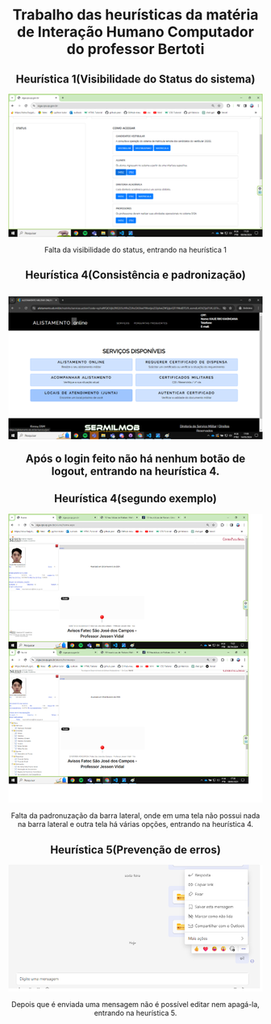 

<h1 align="center"> Trabalho das heurísticas da matéria de Interação Humano Computador do professor Bertoti</h1>

<h2 align="center">Heurística 1(Visibilidade do Status do sistema)</h2>
<img src="Heuristica1.png">
<p align="center">Falta da visibilidade do status, entrando na heurística 1</p>


<h2 align="center">Heurística 4(Consistência e padronização)<h2>
<img src="Heuristica4.png">
<p align="center">Após o login feito não há nenhum botão de logout, entrando na heurística 4. </p>


<h2 align="center">Heurística 4(segundo exemplo)</h2>
<img src="Heurisitca4.png">
<p align="center">Falta da padronuzação da barra lateral, onde em uma tela não possui nada na barra lateral e outra tela há várias opções, entrando na heurística 4.</p>


<h2 align="center">Heurística 5(Prevenção de erros)</h2>
<img src="Heuristica5.png">
<p align="center">Depois que é enviada uma mensagem não é possível editar nem apagá-la, entrando na heurística 5.</p>